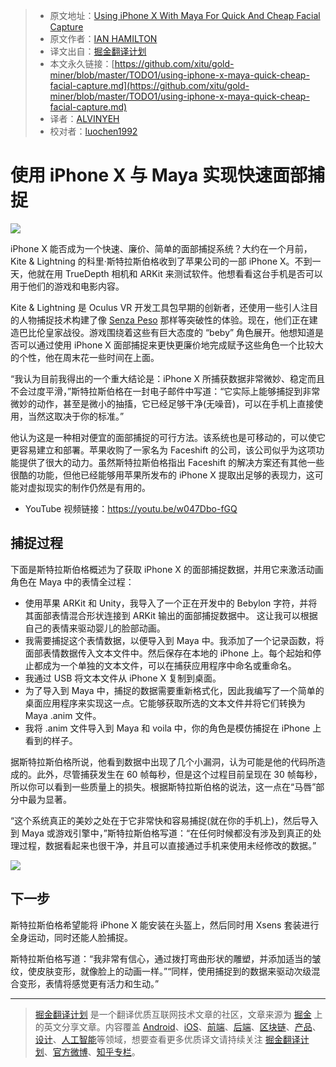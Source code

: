 > * 原文地址：[Using iPhone X With Maya For Quick And Cheap Facial Capture](https://uploadvr.com/using-iphone-x-maya-quick-cheap-facial-capture/)
> * 原文作者：[IAN HAMILTON](https://uploadvr.com/author/ian-hamilton/)
> * 译文出自：[掘金翻译计划](https://github.com/xitu/gold-miner)
> * 本文永久链接：[https://github.com/xitu/gold-miner/blob/master/TODO1/using-iphone-x-maya-quick-cheap-facial-capture.md](https://github.com/xitu/gold-miner/blob/master/TODO1/using-iphone-x-maya-quick-cheap-facial-capture.md)
> * 译者：[ALVINYEH](https://github.com/ALVINYEH)
> * 校对者：[luochen1992](https://github.com/luochen1992)

# 使用 iPhone X 与 Maya 实现快速面部捕捉

![](https://cdn.uploadvr.com/wp-content/uploads/2017/12/iphoneX-to-Maya.jpg)

iPhone X 能否成为一个快速、廉价、简单的面部捕捉系统？大约在一个月前，Kite & Lightning 的科里·斯特拉斯伯格收到了苹果公司的一部 iPhone X。不到一天，他就在用 TrueDepth 相机和 ARKit 来测试软件。他想看看这台手机是否可以用于他们的游戏和电影内容。

Kite & Lightning 是 Oculus VR 开发工具包早期的创新者，还使用一些引人注目的人物捕捉技术构建了像 [Senza Peso](http://kiteandlightning.la/senza-peso/) 那样等突破性的体验。现在，他们正在建造巴比伦皇家战役。游戏围绕着这些有巨大态度的 “beby” 角色展开。他想知道是否可以通过使用 iPhone X 面部捕捉来更快更廉价地完成赋予这些角色一个比较大的个性，他在周末花一些时间在上面。

“我认为目前我得出的一个重大结论是：iPhone X 所捕获数据非常微妙、稳定而且不会过度平滑，”斯特拉斯伯格在一封电子邮件中写道：“它实际上能够捕捉到非常微妙的动作，甚至是微小的抽搐，它已经足够干净(无噪音)，可以在手机上直接使用，当然这取决于你的标准。”

他认为这是一种相对便宜的面部捕捉的可行方法。该系统也是可移动的，可以使它更容易建立和部署。苹果收购了一家名为 Faceshift 的公司，该公司似乎为这项功能提供了很大的动力。虽然斯特拉斯伯格指出 Faceshift 的解决方案还有其他一些很酷的功能，但他已经能够用苹果所发布的 iPhone X 提取出足够的表现力，这可能对虚拟现实的制作仍然是有用的。

* YouTube 视频链接：https://youtu.be/w047Dbo-fGQ

## 捕捉过程

下面是斯特拉斯伯格概述为了获取 iPhone X 的面部捕捉数据，并用它来激活动画角色在 Maya 中的表情全过程：

*   使用苹果 ARKit 和 Unity，我导入了一个正在开发中的 Bebylon 字符，并将其面部表情混合形状连接到 ARKit 输出的面部捕捉数据中。 这让我可以根据自己的表情来驱动婴儿的脸部动画。
*   我需要捕捉这个表情数据，以便导入到 Maya 中。我添加了一个记录函数，将面部表情数据传入文本文件中。然后保存在本地的 iPhone 上。每个起始和停止都成为一个单独的文本文件，可以在捕获应用程序中命名或重命名。
*   我通过 USB 将文本文件从 iPhone X 复制到桌面。
*   为了导入到 Maya 中，捕捉的数据需要重新格式化，因此我编写了一个简单的桌面应用程序来实现这一点。它能够获取所选的文本文件并将它们转换为 Maya .anim 文件。
*   我将 .anim 文件导入到 Maya 和 voila 中，你的角色是模仿捕捉在 iPhone 上看到的样子。

据斯特拉斯伯格所说，他看到数据中出现了几个小漏洞，认为可能是他的代码所造成的。此外，尽管捕获发生在 60 帧每秒，但是这个过程目前呈现在 30 帧每秒，所以你可以看到一些质量上的损失。根据斯特拉斯伯格的说法，这一点在“马唇”部分中最为显著。

“这个系统真正的美妙之处在于它非常快和容易捕捉(就在你的手机上)，然后导入到 Maya 或游戏引擎中，”斯特拉斯伯格写道：“在任何时候都没有涉及到真正的处理过程，数据看起来也很干净，并且可以直接通过手机来使用未经修改的数据。”

![](https://cdn.uploadvr.com/wp-content/uploads/2017/12/processOverview.jpg)

## 下一步

斯特拉斯伯格希望能将 iPhone X 能安装在头盔上，然后同时用 Xsens 套装进行全身运动，同时还能人脸捕捉。

斯特拉斯伯格写道：“我非常有信心，通过拨打弯曲形状的雕塑，并添加适当的皱纹，使皮肤变形，就像脸上的动画一样。”“同样，使用捕捉到的数据来驱动次级混合变形，表情将感觉更有活力和生动。”


---

> [掘金翻译计划](https://github.com/xitu/gold-miner) 是一个翻译优质互联网技术文章的社区，文章来源为 [掘金](https://juejin.im) 上的英文分享文章。内容覆盖 [Android](https://github.com/xitu/gold-miner#android)、[iOS](https://github.com/xitu/gold-miner#ios)、[前端](https://github.com/xitu/gold-miner#前端)、[后端](https://github.com/xitu/gold-miner#后端)、[区块链](https://github.com/xitu/gold-miner#区块链)、[产品](https://github.com/xitu/gold-miner#产品)、[设计](https://github.com/xitu/gold-miner#设计)、[人工智能](https://github.com/xitu/gold-miner#人工智能)等领域，想要查看更多优质译文请持续关注 [掘金翻译计划](https://github.com/xitu/gold-miner)、[官方微博](http://weibo.com/juejinfanyi)、[知乎专栏](https://zhuanlan.zhihu.com/juejinfanyi)。

